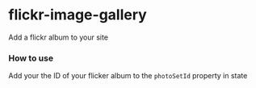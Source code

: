 # flickr-image-gallery
Add a flickr album to your site

### How to use
Add your the ID of your flicker album to the ```photoSetId``` property in state